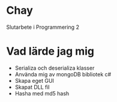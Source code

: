 # Chay

Slutarbete i Programmering 2

# Vad lärde jag mig
- Serializa och deserializa klasser
- Använda mig av mongoDB bibliotek c#
- Skapa eget GUI
- Skapat DLL fil
- Hasha med md5 hash
